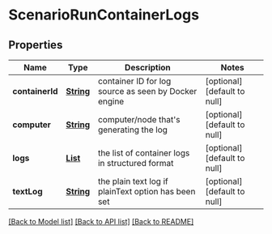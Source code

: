# ScenarioRunContainerLogs
## Properties

Name | Type | Description | Notes
------------ | ------------- | ------------- | -------------
**containerId** | [**String**](string.md) | container ID for log source as seen by Docker engine | [optional] [default to null]
**computer** | [**String**](string.md) | computer/node that&#39;s generating the log | [optional] [default to null]
**logs** | [**List**](ScenarioRunContainerLog.md) | the list of container logs in structured format | [optional] [default to null]
**textLog** | [**String**](string.md) | the plain text log if plainText option has been set | [optional] [default to null]

[[Back to Model list]](../README.md#documentation-for-models) [[Back to API list]](../README.md#documentation-for-api-endpoints) [[Back to README]](../README.md)

